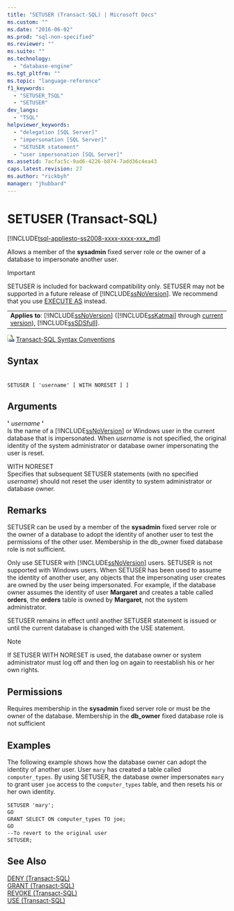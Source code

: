 ```yaml
---
title: "SETUSER (Transact-SQL) | Microsoft Docs"
ms.custom: ""
ms.date: "2016-06-02"
ms.prod: "sql-non-specified"
ms.reviewer: ""
ms.suite: ""
ms.technology: 
  - "database-engine"
ms.tgt_pltfrm: ""
ms.topic: "language-reference"
f1_keywords: 
  - "SETUSER_TSQL"
  - "SETUSER"
dev_langs: 
  - "TSQL"
helpviewer_keywords: 
  - "delegation [SQL Server]"
  - "impersonation [SQL Server]"
  - "SETUSER statement"
  - "user impersonation [SQL Server]"
ms.assetid: 7acfac5c-9ad6-4226-b874-7add36c4ea43
caps.latest.revision: 27
ms.author: "rickbyh"
manager: "jhubbard"
---
```

# SETUSER (Transact-SQL)
[!INCLUDE[tsql-appliesto-ss2008-xxxx-xxxx-xxx_md](../../a9retired/includes/tsql-appliesto-ss2008-xxxx-xxxx-xxx-md.md)]

  Allows a member of the **sysadmin** fixed server role or the owner of a database to impersonate another user.  
  
> [!IMPORTANT]  
>  SETUSER is included for backward compatibility only. SETUSER may not be supported in a future release of [!INCLUDE[ssNoVersion](../../a9notintoc/includes/ssnoversion-md.md)]. We recommend that you use [EXECUTE AS](../../t-sql/statements/execute-as-transact-sql.md) instead.  
  
||  
|-|  
|**Applies to**: [!INCLUDE[ssNoVersion](../../a9notintoc/includes/ssnoversion-md.md)] ([!INCLUDE[ssKatmai](../../a9notintoc/includes/sskatmai-md.md)] through [current version](http://go.microsoft.com/fwlink/p/?LinkId=299658)), [!INCLUDE[ssSDSfull](../../a9retired/includes/sssdsfull-md.md)].|  
  
 ![Topic link icon](../../a9notintoc/media/topic-link.gif "Topic link icon") [Transact-SQL Syntax Conventions](../../t-sql/language-elements/transact-sql-syntax-conventions-transact-sql.md)  
  
## Syntax  
  
```  
  
SETUSER [ 'username' [ WITH NORESET ] ]   
```  
  
## Arguments  
 **'** *username* **'**  
 Is the name of a [!INCLUDE[ssNoVersion](../../a9notintoc/includes/ssnoversion-md.md)] or Windows user in the current database that is impersonated. When *username* is not specified, the original identity of the system administrator or database owner impersonating the user is reset.  
  
 WITH NORESET  
 Specifies that subsequent SETUSER statements (with no specified *username*) should not reset the user identity to system administrator or database owner.  
  
## Remarks  
 SETUSER can be used by a member of the **sysadmin** fixed server role or the owner of a database to adopt the identity of another user to test the permissions of the other user. Membership in the db_owner fixed database role is not sufficient.  
  
 Only use SETUSER with [!INCLUDE[ssNoVersion](../../a9notintoc/includes/ssnoversion-md.md)] users. SETUSER is not supported with Windows users. When SETUSER has been used to assume the identity of another user, any objects that the impersonating user creates are owned by the user being impersonated. For example, if the database owner assumes the identity of user **Margaret** and creates a table called **orders**, the **orders** table is owned by **Margaret**, not the system administrator.  
  
 SETUSER remains in effect until another SETUSER statement is issued or until the current database is changed with the USE statement.  
  
> [!NOTE]  
>  If SETUSER WITH NORESET is used, the database owner or system administrator must log off and then log on again to reestablish his or her own rights.  
  
## Permissions  
 Requires membership in the **sysadmin** fixed server role or must be the owner of the database. Membership in the **db_owner** fixed database role is not sufficient  
  
## Examples  
 The following example shows how the database owner can adopt the identity of another user. User `mary` has created a table called `computer_types`. By using SETUSER, the database owner impersonates `mary` to grant user `joe` access to the `computer_types` table, and then resets his or her own identity.  
  
```  
SETUSER 'mary';  
GO  
GRANT SELECT ON computer_types TO joe;  
GO  
--To revert to the original user  
SETUSER;  
```  
  
## See Also  
 [DENY &#40;Transact-SQL&#41;](../../t-sql/statements/deny-transact-sql.md)   
 [GRANT &#40;Transact-SQL&#41;](../../t-sql/statements/grant-transact-sql.md)   
 [REVOKE &#40;Transact-SQL&#41;](../../t-sql/statements/revoke-transact-sql.md)   
 [USE &#40;Transact-SQL&#41;](../../t-sql/language-elements/use-transact-sql.md)  
  
  